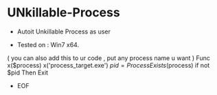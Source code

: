 # UNkillable-Process
*  Autoit Unkillable Process as user
- Tested on : Win7 x64.

( you can also add this to ur code , put any process name u want ) 
Func x($process)
x('process_target.exe')
$pid = ProcessExists($process)
if not $pid Then Exit

- EOF
